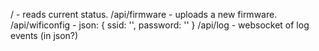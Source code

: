 / - reads current status.
/api/firmware - uploads a new firmware.
/api/wificonfig - json: { ssid: '', password: '' }
/api/log - websocket of log events (in json?)
